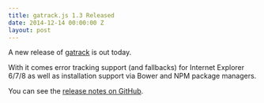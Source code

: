 ```yaml
---
title: gatrack.js 1.3 Released
date: 2014-12-14 00:00:00 Z
layout: post
---
```


A new release of [gatrack](https://github.com/jbckmn/gatrack.js) is out today. 

With it comes error tracking support (and fallbacks) for Internet Explorer 6/7/8 as well as installation support via Bower and NPM package managers. 

You can see the [release notes on GitHub](https://github.com/jbckmn/gatrack.js/releases).

